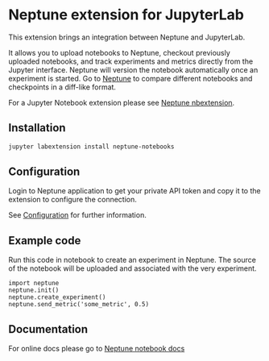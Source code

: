 # Neptune extension for JupyterLab

This extension brings an integration between Neptune and JupyterLab.

It allows you to upload notebooks to Neptune, checkout previously uploaded
notebooks, and track experiments and metrics directly from the Jupyter
interface. Neptune will version the notebook automatically once an experiment
is started. Go to [Neptune](https://neptune.ml) to compare different notebooks
and checkpoints in a diff-like format.

For a Jupyter Notebook extension please see
[Neptune nbextension](https://pypi.org/project/neptune-notebooks/).

## Installation

```bash
jupyter labextension install neptune-notebooks
```

## Configuration

Login to Neptune application to get your private API token and copy it to
the extension to configure the connection.

See [Configuration](https://docs.neptune.ml/notebooks/configuration.html) for 
further information.

## Example code

Run this code in notebook to create an experiment in Neptune. The source of the
notebook will be uploaded and associated with the very experiment.

```
import neptune
neptune.init()
neptune.create_experiment()
neptune.send_metric('some_metric', 0.5)
```

## Documentation

For online docs please go to [Neptune notebook docs](https://docs.neptune.ml/notebooks/introduction.html)

